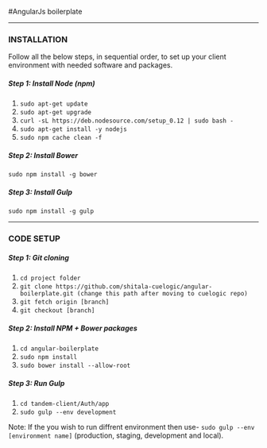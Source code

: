#AngularJs boilerplate

***

### INSTALLATION

Follow all the below steps, in sequential order, to set up your client environment with needed software and packages.

##### Step 1: Install Node (npm)

1. `sudo apt-get update`
2. `sudo apt-get upgrade`
3. `curl -sL https://deb.nodesource.com/setup_0.12 | sudo bash -`
4. `sudo apt-get install -y nodejs`
5. `sudo npm cache clean -f`

##### Step 2: Install Bower

`sudo npm install -g bower`

##### Step 3: Install Gulp

`sudo npm install -g gulp`

***

### CODE SETUP

##### Step 1: Git cloning

1. `cd project folder`
1. `git clone https://github.com/shitala-cuelogic/angular-boilerplate.git (change this path after moving to cuelogic repo)`
2. `git fetch origin [branch]`
3. `git checkout [branch]`

##### Step 2: Install NPM + Bower packages

1. `cd angular-boilerplate`
2. `sudo npm install`
3. `sudo bower install --allow-root`

##### Step 3: Run Gulp

1. `cd tandem-client/Auth/app`
2. `sudo gulp --env development`

Note: If the you wish to run diffrent environment then use- `sudo gulp --env [environment name]` (production, staging, development and local).